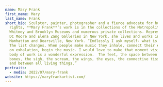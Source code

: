 ```yaml
---
name: Mary Frank
first_name: Mary
last_name: Frank
short_bio: Sculptor, painter, photographer and a fierce advocate for human
  rights, **Mary Frank**’s work is in the collections of the Metropolitan,
  Whitney and Brooklyn Museums and numerous private collections. Represented by
  DC Moore and Elena Zang Galleries in New York, she lives and works in
  Manhattan and Bearsville, New York. “Endlessly I ask myself- what is art for?
  The list changes. When people make music they inhale, connect their eyes and,
  on exhalation, begin the music- I would love to make that moment visible. A
  body of work is a wonderful expression.  The feet, the space between the
  bones, the sigh, the scream, the wings, the eyes, the connective tissue in us
  and between all living things.”
portraits:
  - media: 2022/07/mary-frank
website: https://maryfrankartist.com/
---
```


